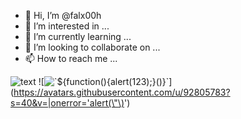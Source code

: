 - 👋 Hi, I’m @falx00h
- 👀 I’m interested in ...
- 🌱 I’m currently learning ...
- 💞️ I’m looking to collaborate on ...
- 📫 How to reach me ...

![text](https://avatars.githubusercontent.com/u/92805783?s=40&v=4)
![<img src="https://avatars.githubusercontent.com/u/92805783?s=40&v=4" title="`${function(){alert(123);}()}`"/>](https://avatars.githubusercontent.com/u/92805783?s=40&v=|onerror='alert(\"\)<img src="" onerror="alert()">')
